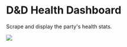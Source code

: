 # D&D Health Dashboard

Scrape and display the party's health stats.

![](https://p198.p4.n0.cdn.getcloudapp.com/items/xQubD8xL/a5d65f74-0779-4875-bac3-f8a197ba0b53.jpg?v=3409f01cff82683707366914f7b13874)
